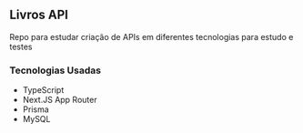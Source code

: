 ## Livros API
Repo para estudar criação de APIs em diferentes tecnologias para estudo e testes

### Tecnologias Usadas
- TypeScript
- Next.JS App Router
- Prisma
- MySQL
